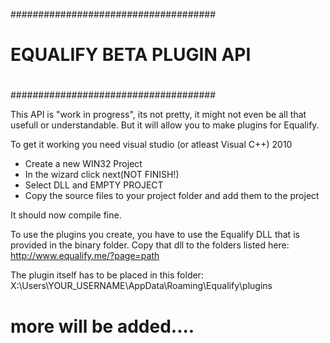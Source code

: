 #####################################
#                                   #
#     EQUALIFY BETA PLUGIN API      #
#                                   #
#####################################

This API is "work in progress", its not pretty, it might not even be all that usefull or understandable.
But it will allow you to make plugins for Equalify.

To get it working you need visual studio (or atleast Visual C++) 2010

* Create a new WIN32 Project
* In the wizard click next(NOT FINISH!)
* Select DLL and EMPTY PROJECT
* Copy the source files to your project folder and add them to the project

It should now compile fine.


To use the plugins you create, you have to use the Equalify DLL that is provided in the binary folder.
Copy that dll to the folders listed here: http://www.equalify.me/?page=path



The plugin itself has to be placed in this folder: X:\Users\YOUR_USERNAME\AppData\Roaming\Equalify\plugins

# more will be added....
